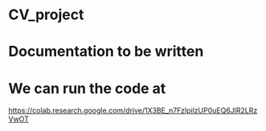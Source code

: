 # CV_project

# Documentation to be written

# We can run the code at 

https://colab.research.google.com/drive/1X3BE_n7FzlpilzUP0uEQ6JlR2LRzVwOT
